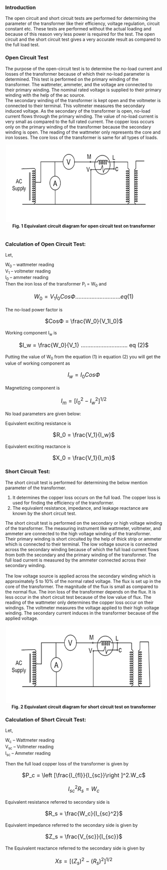 ### Introduction 
The open circuit and short circuit tests are performed for determining the parameter of the transformer like their efficiency, voltage regulation, circuit constant etc. These tests are performed without the actual loading and because of this reason very less power is required for the test. The open circuit and the short circuit test gives a very accurate result as compared to the full load test.<br>

### Open Circuit Test
The purpose of the open-circuit test is to determine the no-load current and losses of the transformer because of which their no-load parameter is determined. This test is performed on the primary winding of the transformer. The wattmeter, ammeter, and the voltage are connected to their primary winding. The nominal rated voltage is supplied to their primary winding with the help of the ac source.<br>
The secondary winding of the transformer is kept open and the voltmeter is connected to their terminal. This voltmeter measures the secondary induced voltage. As the secondary of the transformer is open, no-load current flows through the primary winding.
The value of no-load current is very small as compared to the full rated current. The copper loss occurs only on the primary winding of the transformer because the secondary winding is open. The reading of the wattmeter only represents the core and iron losses. The core loss of the transformer is same for all types of loads.<br>

<Center><img src='images/open.PNG'style="width:500px;height:250px;">
</Center>
<center><b>Fig. 1 Equivalant circuit diagram for open circuit test on transformer</b></center><br>


### Calculation of Open Circuit Test:
Let,<br>

W<sub>0</sub> – wattmeter reading<br>
V<sub>1</sub> – voltmeter reading<br>
I<sub>0</sub> – ammeter reading<br>
Then the iron loss of the transformer P<sub>i</sub> = W<sub>0</sub> and<br>

<center style="font-size:18px;">

$W_0 = V_1I_0CosФ ............................eq (1)$

</center>

The no-load power factor is

<center style="font-size:18px;">

$CosФ = \frac{W_0}{V_1I_0}$

</center>

Working component I<sub>w</sub> is

<center style="font-size:18px;">

$I_w = \frac{W_0}{V_1} .............................  eq (2)$

</center>

Putting the value of W<sub>0</sub> from the equation (1) in equation (2) you will get the value of working component as

<center style="font-size:18px;">

$I_w = I_0CosФ$

</center>

Magnetizing component is<br>

<center style="font-size:18px;">

$I_m = [{I_0}^2 - {I_w}^2]^{1/2}$

</center>

No load parameters are given below:<br>

Equivalent exciting resistance is<br>

<center style="font-size:18px;">

$R_0 = \frac{V_1}{I_w}$

</center>

Equivalent exciting reactance is

<center style="font-size:18px;">

$X_0 = \frac{V_1}{I_m}$

</center>

### Short Circuit Test:

The short circuit test is performed for determining the below mention parameter of the transformer.<br>

1. It determines the copper loss occurs on the full load. The copper loss is used for finding the efficiency of the transformer.<br>
2. The equivalent resistance, impedance, and leakage reactance are known by the short circuit test.<br>

The short circuit test is performed on the secondary or high voltage winding of the transformer. The measuring instrument like wattmeter, voltmeter, and ammeter are connected to the high voltage winding of the transformer. Their primary winding is short circuited by the help of thick strip or ammeter which is connected to their terminal.
The low voltage source is connected across the secondary winding because of which the full load current flows from both the secondary and the primary winding of the transformer. The full load current is measured by the ammeter connected across their secondary winding.<br><br>
The low voltage source is applied across the secondary winding which is approximately 5 to 10% of the normal rated voltage. The flux is set up in the core of the transformer. The magnitude of the flux is small as compared to the normal flux.
The iron loss of the transformer depends on the flux. It is less occur in the short circuit test because of the low value of flux. The reading of the wattmeter only determines the copper loss occur on their windings. The voltmeter measures the voltage applied to their high voltage winding. The secondary current induces in the transformer because of the applied voltage.<br>

<Center><img src='images/short.PNG' style="width:500px;height:250px;"></Center>
<center><b>Fig. 2 Equivalant circuit diagram for short circuit test on transformer</b></center>

 
### Calculation of Short Circuit Test:

Let,<br>

W<sub>c</sub> – Wattmeter reading<br>
V<sub>sc</sub> – Voltmeter reading<br>
I<sub>sc</sub> – Ammeter reading<br>

Then the full load copper loss of the transformer is given by<br>

<center style="font-size:18px;">

$P_c =  \left [\frac{I_{fl}}{I_{sc}}\right ]^2.W_c$

</center>

<center style="font-size:18px;">

$I_{sc}^2 R_s = W_c$

</center>

Equivalent resistance referred to secondary side is

<center style="font-size:18px;">

$R_s = \frac{W_c}{I_{sc}^2}$

</center>

Equivalent impedance referred to the secondary side is given by<br>

<center style="font-size:18px;">

$Z_s = \frac{V_{sc}}{I_{sc}}$

</center>

The Equivalent reactance referred to the secondary side is given by<br>

<center style="font-size:18px;">

$Xs = [(Z_s)^2 - (R_s)^2]^{1/2}$

</center>

